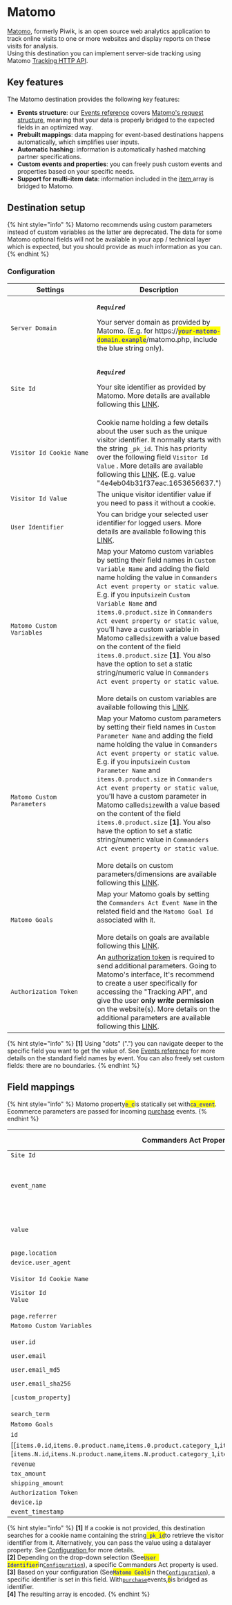 # Matomo

[Matomo](https://matomo.org/), formerly Piwik, is an open source web analytics application to track online visits to one or more websites and display reports on these visits for analysis.\
Using this destination you can implement server-side tracking using Matomo [Tracking HTTP API](https://developer.matomo.org/api-reference/tracking-api).

## Key features

The Matomo destination provides the following key features:

* **Events structure**: our [Events reference](https://community.commandersact.com/platform-x/developers/tracking/events-reference) covers [Matomo's request structure](https://developer.matomo.org/api-reference/tracking-api), meaning that your data is properly bridged to the expected fields in an optimized way.
* **Prebuilt mappings**: data mapping for event-based destinations happens automatically, which simplifies user inputs.
* **Automatic hashing**: information is automatically hashed matching partner specifications.
* **Custom events and properties**: you can freely push custom events and properties based on your specific needs.
* **Support for multi-item data**: information included in the [item ](https://community.commandersact.com/platform-x/developers/tracking/events-reference#item)array is bridged to Matomo.

## Destination setup

{% hint style="info" %}
Matomo recommends using custom parameters instead of custom variables as the latter are deprecated. The data for some Matomo optional fields will not be available in your app / technical layer which is expected, but you should provide as much information as you can.
{% endhint %}

### Configuration

<table><thead><tr><th width="315">Settings</th><th>Description</th></tr></thead><tbody><tr><td><code>Server Domain</code></td><td><p><em><strong><code>Required</code></strong></em></p><p>Your server domain as provided by Matomo. (E.g. for https://<mark style="color:blue;"><code>your-matomo-domain.example</code></mark>/matomo.php, include the blue string only).</p></td></tr><tr><td><code>Site Id</code></td><td><p><em><strong><code>Required</code></strong></em></p><p>Your site identifier as provided by Matomo. More details are available following this <a href="https://matomo.org/faq/general/faq_19212/">LINK</a>.</p></td></tr><tr><td><code>Visitor Id Cookie Name</code></td><td>Cookie name holding a few details about the user such as the unique visitor identifier. It normally starts with the string <code>_pk_id</code>. This has priority over the following field <code>Visitor Id Value</code> . More details are available following this <a href="https://matomo.org/faq/general/faq_146/">LINK</a>. (E.g. value "4e4eb04b31f37eac.1653656637.")</td></tr><tr><td><code>Visitor Id Value</code></td><td>The unique visitor identifier value if you need to pass it without a cookie.</td></tr><tr><td><code>User Identifier</code></td><td>You can bridge your selected user identifier for logged users. More details are available following this <a href="https://matomo.org/guide/reports/user-ids/">LINK</a>.</td></tr><tr><td><code>Matomo Custom Variables</code></td><td>Map your Matomo custom variables by setting their field names in <code>Custom Variable Name</code> and adding the field name holding the value in <code>Commanders Act event property or static value</code>. E.g. if you input<code>size</code>in <code>Custom Variable Name</code> and <code>items.0.product.size</code> in <code>Commanders Act event property or static value</code>, you'll have a custom variable in Matomo called<code>size</code>with a value based on the content of the field <code>items.0.product.size</code> <strong>[1]</strong>. You also have the option to set a static string/numeric value in <code>Commanders Act event property or static value</code>.<br><br>More details on custom variables are available following this <a href="https://matomo.org/faq/how-to/guide-to-using-custom-variables-deprecated/">LINK</a>.</td></tr><tr><td><code>Matomo Custom Parameters</code></td><td>Map your Matomo custom parameters by setting their field names in <code>Custom Parameter Name</code> and adding the field name holding the value in <code>Commanders Act event property or static value</code>. E.g. if you input<code>size</code>in <code>Custom Parameter Name</code> and <code>items.0.product.size</code> in <code>Commanders Act event property or static value</code>, you'll have a custom parameter in Matomo called<code>size</code>with a value based on the content of the field <code>items.0.product.size</code> <strong>[1]</strong>. You also have the option to set a static string/numeric value in <code>Commanders Act event property or static value</code>.<br><br>More details on custom parameters/dimensions are available following this <a href="https://matomo.org/guide/reporting-tools/custom-dimensions/">LINK</a>.</td></tr><tr><td><code>Matomo Goals</code></td><td>Map your Matomo goals by setting the <code>Commanders Act Event Name</code> in the related field and the <code>Matomo Goal Id</code> associated with it.<br><br>More details on goals are available following this <a href="https://matomo.org/guide/reports/goals-and-conversions/">LINK</a>.</td></tr><tr><td><code>Authorization Token</code></td><td>An <a href="https://matomo.org/faq/general/faq_114/">authorization token</a> is required to send additional parameters. Going to Matomo's interface, It's recommend to create a user specifically for accessing the "Tracking API", and give the user <strong>only </strong><em><strong>write</strong></em><strong> permission</strong> on the website(s). More details on the additional parameters are available following this <a href="https://developer.matomo.org/api-reference/tracking-api#other-parameters-require-authentication-via-token_auth">LINK</a>.</td></tr></tbody></table>



{% hint style="info" %}
**\[1]** Using "dots" (".") you can navigate deeper to the specific field you want to get the value of. See [Events reference](https://community.commandersact.com/platform-x/developers/tracking/events-reference) for more details on the standard field names by event. You can also freely set custom fields: there are no boundaries.
{% endhint %}

## Field mappings

{% hint style="info" %}
Matomo property<mark style="color:blue;">`e_c`</mark>is statically set with<mark style="color:blue;">`ca_event`</mark>.\
Ecommerce parameters are passed for incoming [purchase](https://community.commandersact.com/platform-x/developers/tracking/events-reference#purchase) events.&#x20;
{% endhint %}

| Commanders Act Properties                                                                                                                                                                                                              | Matomo Properties                                                             |
| -------------------------------------------------------------------------------------------------------------------------------------------------------------------------------------------------------------------------------------- | ----------------------------------------------------------------------------- |
| `Site Id`                                                                                                                                                                                                                              | `idsite`                                                                      |
| `event_name`                                                                                                                                                                                                                           | <p><code>action_name</code></p><p><code>e_a</code></p><p><code>e_n</code></p> |
| `value`                                                                                                                                                                                                                                | <p><code>e_v</code></p><p><code>revenue</code></p>                            |
| `page.location`                                                                                                                                                                                                                        | `url`                                                                         |
| `device.user_agent`                                                                                                                                                                                                                    | `ua`                                                                          |
| <p><code>Visitor Id Cookie Name</code></p><p><code>Visitor Id Value</code></p>                                                                                                                                                         | `_id` **\[1]**                                                                |
| `page.referrer`                                                                                                                                                                                                                        | `urlref`                                                                      |
| `Matomo Custom Variables`                                                                                                                                                                                                              | `_cvars`                                                                      |
| <p><code>user.id</code></p><p><code>user.email</code></p><p><code>user.email_md5</code></p><p><code>user.email_sha256</code></p><p><code>[custom_property]</code></p>                                                                  | `uid` **\[2]**                                                                |
| `search_term`                                                                                                                                                                                                                          | `search`                                                                      |
| `Matomo Goals`                                                                                                                                                                                                                         | `idgoal` **\[3]**                                                             |
| `id`                                                                                                                                                                                                                                   | `ec_id`                                                                       |
| \[\[`items.0.id`,`items.0.product.name`,`items.0.product.category_1`,`items.0.product.price`,`items.0.quantity`],`...`,\[`items.N.id`,`items.N.product.name`,`items.N.product.category_1`,`items.N.product.price`,`items.N.quantity`]] | `ec_items` **\[4]**                                                           |
| `revenue`                                                                                                                                                                                                                              | `ec_st`                                                                       |
| `tax_amount`                                                                                                                                                                                                                           | `ec_tx`                                                                       |
| `shipping_amount`                                                                                                                                                                                                                      | `ec_sh`                                                                       |
| `Authorization Token`                                                                                                                                                                                                                  | `token_auth`                                                                  |
| `device.ip`                                                                                                                                                                                                                            | `cip`                                                                         |
| `event_timestamp`                                                                                                                                                                                                                      | `cdt`                                                                         |

{% hint style="info" %}
**\[1]** If a cookie is not provided, this destination searches for a cookie name containing the string<mark style="color:blue;">`_pk_id`</mark>to retrieve the visitor identifier from it. Alternatively, you can pass the value using a datalayer property. See [Configuration ](matomo.md#configuration)for more details.\
**\[2]** Depending on the drop-down selection (See<mark style="color:blue;">`User Identifier`</mark>in[`Configuration`](matomo.md#configuration)), a specific Commanders Act property is used.\
**\[3]** Based on your configuration (See<mark style="color:blue;">`Matomo Goals`</mark>in the[`Configuration`](matomo.md#configuration)), a specific identifier is set in this field. With[`purchase`](https://community.commandersact.com/platform-x/developers/tracking/events-reference#purchase)events,<mark style="color:blue;">`0`</mark>is bridged as identifier. \
**\[4]** The resulting array is encoded.&#x20;
{% endhint %}
